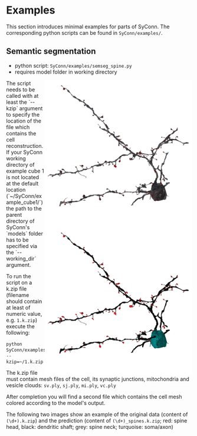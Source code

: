 # Examples
This section introduces minimal examples for parts of SyConn. The corresponding python scripts
can be found in `SyConn/examples/`.

## Semantic segmentation
* python script:  `SyConn/examples/semseg_spine.py`
* requires model folder in working directory


<img align="right" width="400" height="400" src="./_static/semseg_spiness_raw.png">

<img align="right" width="400" height="400" src="./_static/semseg_spiness_spines.png">
The script needs to be called with at least the `--kzip` argument to specify the location of the
 file which contains the cell reconstruction.
If your SyConn working directory of example cube 1 is not located at the default
location (`~/SyConn/example_cube1/`) the path to the parent directory of SyConn's `models` folder
 has to be specified via the `--working_dir` argument.

To run the script on a k.zip file (filename should contain at least of numeric value, e.g. `1.k.zip`) execute the
 following:

```
python SyConn/examples/semseg_spine.py --kzip=~/1.k.zip
```

The k.zip file must contain mesh files of the cell, its synaptic junctions, mitochondria and vesicle clouds: `sv.ply`, `sj.ply`, `mi.ply`, `vc.ply`

After completion you will find a second file which contains the cell mesh colored according to the
model's output.

The following two images show an example of the original data (content of `(\d+).k.zip`) and the prediction (content of `(\d+)_spines.k.zip`; red: spine head, black: dendritic shaft; grey: spine neck; turquoise: soma/axon)
